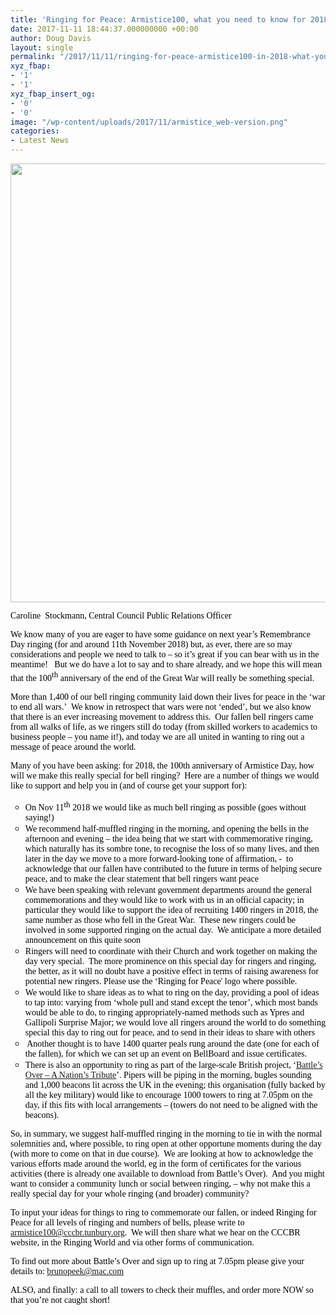 ```yaml
---
title: 'Ringing for Peace: Armistice100, what you need to know for 2018'
date: 2017-11-11 18:44:37.000000000 +00:00
author: Doug Davis
layout: single
permalink: "/2017/11/11/ringing-for-peace-armistice100-in-2018-what-you-need-to-know/"
xyz_fbap:
- '1'
- '1'
xyz_fbap_insert_og:
- '0'
- '0'
image: "/wp-content/uploads/2017/11/armistice_web-version.png"
categories:
- Latest News
---
```

<img loading="lazy" class="aligncenter wp-image-11652 size-full" src="https://cccbr.org.uk/wp-content/uploads/2017/11/RFP-v27.png" alt="" width="2600" height="702" srcset="https://cccbr.org.uk/wp-content/uploads/2017/11/RFP-v27.png 2600w, https://cccbr.org.uk/wp-content/uploads/2017/11/RFP-v27-300x81.png 300w, https://cccbr.org.uk/wp-content/uploads/2017/11/RFP-v27-768x207.png 768w, https://cccbr.org.uk/wp-content/uploads/2017/11/RFP-v27-1024x276.png 1024w, https://cccbr.org.uk/wp-content/uploads/2017/11/RFP-v27-600x162.png 600w" sizes="(max-width: 2600px) 100vw, 2600px" />

<span style="color: #000000; font-family: Calibri;">Caroline  Stockmann, Central Council Public Relations Officer </span>

<span style="color: #000000; font-family: Calibri;">We know many of you are eager to have some guidance on next year’s Remembrance Day ringing (for and around 11th November 2018) but, as ever, there are so may considerations and people we need to talk to – so it’s great if you can bear with us in the meantime!   But we do have a lot to say and to share already, and we hope this will mean that the 100<sup><span style="font-size: small;">th</span></sup> anniversary of the end of the Great War will really be something special.</span>

<span style="color: #000000; font-family: Calibri;">More than 1,400 of our bell ringing community laid down their lives for peace in the ‘war to end all wars.’  We know in retrospect that wars were not ‘ended’, but we also know that there is an ever increasing movement to address this.  Our fallen bell ringers came from all walks of life, as we ringers still do today (from skilled workers to academics to business people – you name it!), and today we are all united in wanting to ring out a message of peace around the world.</span>

<span style="color: #000000; font-family: Calibri;">Many of you have been asking: for 2018, the 100th anniversary of Armistice Day, how will we make this really special for bell ringing?  Here are a number of things we would like to support and help you in (and of course get your support for):</span>

<ul style="list-style-type: circle;">
  <li>
    <span style="color: #000000;"><span style="font-family: Calibri;">On Nov 11<sup><span style="font-size: small;">th</span></sup> 2018 we would like as much bell ringing as possible (goes without saying!)</span></span>
  </li>
  <li>
    <span style="color: #000000;"><span style="font-family: Calibri;">We recommend half-muffled ringing in the morning, and opening the bells in the afternoon and evening – the idea being that we start with commemorative ringing, which naturally has its sombre tone, to recognise the loss of so many lives, and then later in the day we move to a more forward-looking tone of affirmation, -  to acknowledge that our fallen have contributed to the future in terms of helping secure peace, and to make the clear statement that bell ringers want peace</span></span>
  </li>
  <li>
    <span style="color: #000000;"><span style="font-family: Calibri;">We have been speaking with relevant government departments around the general commemorations and they would like to work with us in an official capacity; in particular they would like to support the idea of recruiting 1400 ringers in 2018, the same number as those who fell in the Great War.  These new ringers could be involved in some supported ringing on the actual day.  We anticipate a more detailed announcement on this quite soon</span></span>
  </li>
  <li>
    <span style="color: #000000;"><span style="font-family: Calibri;">Ringers will need to coordinate with their Church and work together on making the day very special.  The more prominence on this special day for ringers and ringing, the better, as it will no doubt have a positive effect in terms of raising awareness for potential new ringers. Please use the &#8216;Ringing for Peace&apos; logo where possible. </span></span>
  </li>
  <li>
    <span style="color: #000000;"><span style="font-family: Calibri;">We would like to share ideas as to what to ring on the day, providing a pool of ideas to tap into: varying from ‘whole pull and stand except the tenor’, which most bands would be able to do, to ringing appropriately-named methods such as Ypres and Gallipoli Surprise Major; we would love all ringers around the world to do something special this day to ring out for peace, and to send in their ideas to share with others</span></span>
  </li>
  <li>
    <span style="color: #000000;"><span style="font: 7pt 'Times New Roman'; margin: 0px; font-size-adjust: none; font-stretch: normal;"> </span><span style="font-family: Calibri;">Another thought is to have 1400 quarter peals rung around the date (one for each of the fallen), for which we can set up an event on BellBoard and issue certificates. </span></span>
  </li>
  <li>
    <span style="color: #000000;"><span style="font-family: Calibri;">There is also an opportunity to ring as part of the large-scale British project, ‘<a href="https://www.brunopeek.co.uk/wp-content/uploads/2018/08/Battle%E2%80%99s-Over-Guide.pdf" target="_blank" rel="noopener">Battle’s Over – A Nation’s Tribute</a>’. Pipers will be piping in the morning, bugles sounding and 1,000 beacons lit across the UK in the evening; this organisation (fully backed by all the key military) would like to encourage 1000 towers to ring at 7.05pm on the day, if this fits with local arrangements – (towers do not need to be aligned with the beacons).</span></span><s></s>
  </li>
</ul>

<span style="font-family: Calibri;"><span style="color: #000000;">So, in summary, we suggest half-muffled ringing in the morning to tie in with the normal solemnities and, where possible, to ring open at other opportune moments during the day (with more to come on that in due course).  We are looking at how to acknowledge the various efforts made around the world, eg in the form of certificates for the various activities (there is already one available to download from Battle’s Over).  And you might want to consider a community lunch or social between ringing, – why not make this a really special day for your whole ringing (and broader) community?  </span></span>

<span style="color: #000000; font-family: Calibri;">To input your ideas for things to ring to commemorate our fallen, or indeed Ringing for Peace for all levels of ringing and numbers of bells, please write to <a>armistice100@cccbr.tunbury.org</a>.  We will then share what we hear on the CCCBR website, in the Ringing World and via other forms of communication.</span>

<span style="color: #000000; font-family: Calibri;">To find out more about Battle’s Over and sign up to ring at 7.05pm please give your details to: <a>brunopeek@mac.com</a> </span>

<span style="color: #000000; font-family: Calibri;">ALSO, and finally: a call to all towers to check their muffles, and order more NOW so that you’re not caught short!</span>
